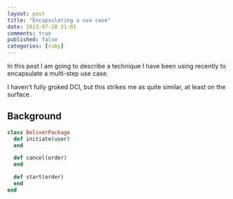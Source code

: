 ```yaml
---
layout: post
title: "Encapsulating a use case"
date: 2013-07-20 21:01
comments: true
published: false
categories: [ruby]
---
```


In this post I am going to describe a technique I have been using recently to
encapsulate a multi-step use case.

I haven't fully groked DCI, but this strikes me as quite similar, at least on
the surface.

<!--more-->

## Background

```ruby
class DeliverPackage
  def initiate(user)
  end

  def cancel(order)
  end

  def start(order)
  end
end
```
